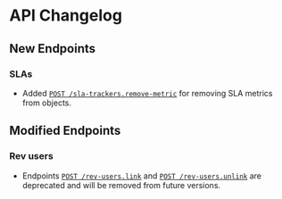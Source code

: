 
# API Changelog

## New Endpoints

### SLAs
- Added [`POST /sla-trackers.remove-metric`](/beta/api-reference/slas/sla-trackers-remove-metric) for removing SLA metrics from objects.

## Modified Endpoints

### Rev users
- Endpoints [`POST /rev-users.link`](/beta/api-reference/rev-users/link-rev-user-to-rev-org) and [`POST /rev-users.unlink`](/beta/api-reference/rev-users/unlink-rev-user-from-rev-org) are deprecated and will be removed from future versions.
